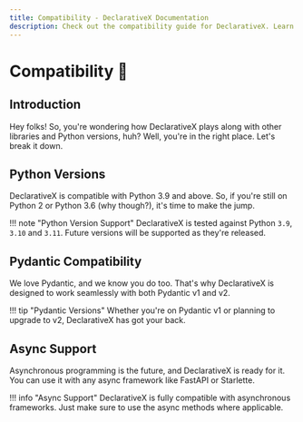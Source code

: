 ```yaml
---
title: Compatibility - DeclarativeX Documentation
description: Check out the compatibility guide for DeclarativeX. Learn which Python versions and libraries are supported for a smooth experience.
---
```


# Compatibility 🤝

## Introduction

Hey folks! So, you're wondering how DeclarativeX plays along with other libraries and Python versions, huh? Well, you're
in the right place. Let's break it down.

## Python Versions

DeclarativeX is compatible with Python 3.9 and above. So, if you're still on Python 2 or Python 3.6 (why though?),
it's time to make the jump.

!!! note "Python Version Support"
    DeclarativeX is tested against Python `3.9`, `3.10` and `3.11`. 
    Future versions will be supported as they're released.

## Pydantic Compatibility

We love Pydantic, and we know you do too. That's why DeclarativeX is designed to work seamlessly with both Pydantic v1
and v2.

!!! tip "Pydantic Versions"
    Whether you're on Pydantic v1 or planning to upgrade to v2, DeclarativeX has got your back.

## Async Support

Asynchronous programming is the future, and DeclarativeX is ready for it. 
You can use it with any async framework like FastAPI or Starlette.

!!! info "Async Support"
    DeclarativeX is fully compatible with asynchronous frameworks. 
    Just make sure to use the async methods where applicable.
